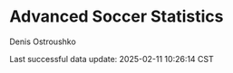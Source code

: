 # Advanced Soccer Statistics
Denis Ostroushko

<!-- gfm -->

Last successful data update: 2025-02-11 10:26:14 CST
